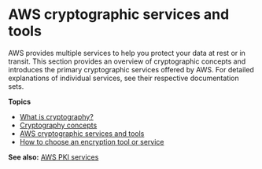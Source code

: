 # AWS cryptographic services and tools<a name="awscryp-overview"></a>

AWS provides multiple services to help you protect your data at rest or in transit\. This section provides an overview of cryptographic concepts and introduces the primary cryptographic services offered by AWS\. For detailed explanations of individual services, see their respective documentation sets\. 

**Topics**
+ [What is cryptography?](awscryp-whatis-toplevel.md)
+ [Cryptography concepts](cryptography-concepts.md)
+ [AWS cryptographic services and tools](awscryp-service-toplevel.md)
+ [How to choose an encryption tool or service](awscryp-choose-toplevel.md)

**See also:** [AWS PKI services](awspki-overview.md)